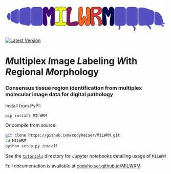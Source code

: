 ![alt text](docs/milwrm_logo.jpg)

[![Latest Version][pypi-version]][pypi-url]

# *M*ultiplex *I*mage *L*abeling *W*ith *R*egional *M*orphology

### Consensus tissue region identification from multiplex molecular image data for digital pathology

Install from PyPI:

```sh
pip install MILWRM
```

Or compile from source:

```sh
git clone https://github.com/codyheiser/MILWRM.git
cd MILWRM
python setup.py install
```

See the [`tutorials`](tutorials) directory for Jupyter notebooks detailing usage of `MILWRM`

Full documentation is available at [codyheiser.github.io/MILWRM](codyheiser.github.io/MILWRM)

[pypi-version]: https://img.shields.io/pypi/v/MILWRM
[pypi-url]: https://pypi.python.org/pypi/MILWRM/
